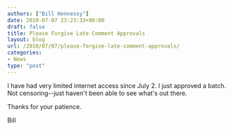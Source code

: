 ```yaml
---
authors: ["Bill Hennessy"]
date: 2010-07-07 23:23:33+00:00
draft: false
title: Please Forgive Late Comment Approvals
layout: blog
url: /2010/07/07/please-forgive-late-comment-approvals/
categories:
- News
type: "post"
---
```


I have had very limited internet access since July 2.  I just approved a batch.  Not censoring--just haven't been able to see what's out there.

Thanks for your patience.

Bill
